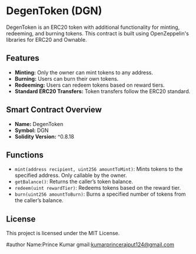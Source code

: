 # DegenToken (DGN)

DegenToken is an ERC20 token with additional functionality for minting, redeeming, and burning tokens. This contract is built using OpenZeppelin's libraries for ERC20 and Ownable.

## Features
- **Minting:** Only the owner can mint tokens to any address.
- **Burning:** Users can burn their own tokens.
- **Redeeming:** Users can redeem tokens based on reward tiers.
- **Standard ERC20 Transfers:** Token transfers follow the ERC20 standard.

## Smart Contract Overview
- **Name:** DegenToken
- **Symbol:** DGN
- **Solidity Version:** ^0.8.18

## Functions
- `mint(address recipient, uint256 amountToMint)`: Mints tokens to the specified address. Only callable by the owner.
- `getBalance()`: Returns the caller’s token balance.
- `redeem(uint rewardTier)`: Redeems tokens based on the reward tier.
- `burn(uint256 amountToBurn)`: Burns a specified number of tokens from the caller’s balance.



## License
This project is licensed under the MIT License.

#author
Name:Prince Kumar
gmail:kumarprincerajput124@gmail.com
